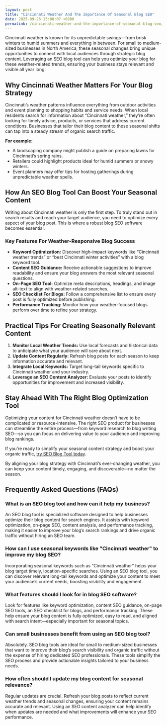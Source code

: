 ```yaml
---
layout: post
title: "Cincinnati Weather And The Importance Of Seasonal Blog SEO"
date: 2025-09-26 13:08:07 +0200
permalink: /cincinnati-weather-and-the-importance-of-seasonal-blog-seo/
---
```

Cincinnati weather is known for its unpredictable swings—from brisk winters to humid summers and everything in between. For small to medium-sized businesses in North America, these seasonal changes bring unique opportunities to connect with local audiences through strategic blog content. Leveraging an SEO blog tool can help you optimize your blog for these weather-related trends, ensuring your business stays relevant and visible all year long.

## Why Cincinnati Weather Matters For Your Blog Strategy

Cincinnati’s weather patterns influence everything from outdoor activities and event planning to shopping habits and service needs. When local residents search for information about “Cincinnati weather,” they’re often looking for timely advice, products, or services that address current conditions. Businesses that tailor their blog content to these seasonal shifts can tap into a steady stream of organic search traffic.

**For example:**
- A landscaping company might publish a guide on preparing lawns for Cincinnati’s spring rains.
- Retailers could highlight products ideal for humid summers or snowy winters.
- Event planners may offer tips for hosting gatherings during unpredictable weather spells.

## How An SEO Blog Tool Can Boost Your Seasonal Content

Writing about Cincinnati weather is only the first step. To truly stand out in search results and reach your target audience, you need to optimize every aspect of your blog post. This is where a robust blog SEO software becomes essential.

### Key Features For Weather-Responsive Blog Success

- **Keyword Optimization:** Discover high-impact keywords like “Cincinnati weather trends” or “best Cincinnati winter activities” with a blog keyword tool.
- **Content SEO Guidance:** Receive actionable suggestions to improve readability and ensure your blog answers the most relevant seasonal questions.
- **On-Page SEO Tool:** Optimize meta descriptions, headings, and image alt-text to align with weather-related searches.
- **SEO Checklist For Blogs:** Follow a comprehensive list to ensure every post is fully optimized before publishing.
- **Performance Tracking:** Monitor how your weather-focused blogs perform over time to refine your strategy.

## Practical Tips For Creating Seasonally Relevant Content

1. **Monitor Local Weather Trends:** Use local forecasts and historical data to anticipate what your audience will care about next.
2. **Update Content Regularly:** Refresh blog posts for each season to keep information accurate and relevant.
3. **Integrate Local Keywords:** Target long-tail keywords specific to Cincinnati weather and your industry.
4. **Leverage an SEO Content Analyzer:** Evaluate your posts to identify opportunities for improvement and increased visibility.

## Stay Ahead With The Right Blog Optimization Tool

Optimizing your content for Cincinnati weather doesn’t have to be complicated or resource-intensive. The right SEO product for businesses can streamline the entire process—from keyword research to blog writing SEO—so you can focus on delivering value to your audience and improving blog rankings.

If you’re ready to simplify your seasonal content strategy and boost your organic traffic, [try SEO Blog Tool today](https://seoblogtool.com/).

By aligning your blog strategy with Cincinnati’s ever-changing weather, you can keep your content timely, engaging, and discoverable—no matter the season.

## Frequently Asked Questions (FAQs)

### What is an SEO blog tool and how can it help my business?

An SEO blog tool is specialized software designed to help businesses optimize their blog content for search engines. It assists with keyword optimization, on-page SEO, content analysis, and performance tracking, making it easier to improve your blog’s search rankings and drive organic traffic without hiring an SEO team.

### How can I use seasonal keywords like "Cincinnati weather" to improve my blog SEO?

Incorporating seasonal keywords such as "Cincinnati weather" helps your blog target timely, location-specific searches. Using an SEO blog tool, you can discover relevant long-tail keywords and optimize your content to meet your audience’s current needs, boosting visibility and engagement.

### What features should I look for in blog SEO software?

Look for features like keyword optimization, content SEO guidance, on-page SEO tools, an SEO checklist for blogs, and performance tracking. These help ensure your blog content is fully optimized, easy to read, and aligned with search intent—especially important for seasonal topics.

### Can small businesses benefit from using an SEO blog tool?

Absolutely. SEO blog tools are ideal for small to medium-sized businesses that want to improve their blog’s search visibility and organic traffic without the expense of hiring dedicated SEO professionals. These tools simplify the SEO process and provide actionable insights tailored to your business needs.

### How often should I update my blog content for seasonal relevance?

Regular updates are crucial. Refresh your blog posts to reflect current weather trends and seasonal changes, ensuring your content remains accurate and relevant. Using an SEO content analyzer can help identify when updates are needed and what improvements will enhance your SEO performance.

<script type="application/ld+json">
{
  "@context": "https://schema.org",
  "@type": "BlogPosting",
  "headline": "Cincinnati Weather And The Importance Of Seasonal Blog SEO",
  "description": "Explore how seasonal Cincinnati weather impacts blog SEO strategies for small to medium-sized businesses, and how an SEO blog tool can help optimize weather-related content to boost organic traffic.",
  "author": {
    "@type": "Person",
    "name": "SEO Blog Tool"
  },
  "publisher": {
    "@type": "Person",
    "name": "SEO Blog Tool"
  },
  "mainEntityOfPage": {
    "@type": "WebPage",
    "@id": "https://seoblogtool.com/blog/cincinnati-weather-seasonal-blog-seo"
  },
  "datePublished": "2024-06-01",
  "dateModified": "2024-06-01",
  "keywords": "SEO blog tool, blog SEO software, keyword optimization, content SEO, on-page SEO tool, blog writing SEO, blog keyword tool, SEO tools for SMBs, SEO checklist for blogs, SEO content analyzer, blog optimization tool, SEO product for businesses, improve blog rankings, Cincinnati weather"
}
</script>

<script type="application/ld+json">
{
  "@context": "https://schema.org",
  "@type": "FAQPage",
  "mainEntity": [
    {
      "@type": "Question",
      "name": "What is an SEO blog tool and how can it help my business?",
      "acceptedAnswer": {
        "@type": "Answer",
        "text": "An SEO blog tool is specialized software designed to help businesses optimize their blog content for search engines. It assists with keyword optimization, on-page SEO, content analysis, and performance tracking, making it easier to improve your blog’s search rankings and drive organic traffic without hiring an SEO team."
      }
    },
    {
      "@type": "Question",
      "name": "How can I use seasonal keywords like \"Cincinnati weather\" to improve my blog SEO?",
      "acceptedAnswer": {
        "@type": "Answer",
        "text": "Incorporating seasonal keywords such as \"Cincinnati weather\" helps your blog target timely, location-specific searches. Using an SEO blog tool, you can discover relevant long-tail keywords and optimize your content to meet your audience’s current needs, boosting visibility and engagement."
      }
    },
    {
      "@type": "Question",
      "name": "What features should I look for in blog SEO software?",
      "acceptedAnswer": {
        "@type": "Answer",
        "text": "Look for features like keyword optimization, content SEO guidance, on-page SEO tools, an SEO checklist for blogs, and performance tracking. These help ensure your blog content is fully optimized, easy to read, and aligned with search intent—especially important for seasonal topics."
      }
    },
    {
      "@type": "Question",
      "name": "Can small businesses benefit from using an SEO blog tool?",
      "acceptedAnswer": {
        "@type": "Answer",
        "text": "Absolutely. SEO blog tools are ideal for small to medium-sized businesses that want to improve their blog’s search visibility and organic traffic without the expense of hiring dedicated SEO professionals. These tools simplify the SEO process and provide actionable insights tailored to your business needs."
      }
    },
    {
      "@type": "Question",
      "name": "How often should I update my blog content for seasonal relevance?",
      "acceptedAnswer": {
        "@type": "Answer",
        "text": "Regular updates are crucial. Refresh your blog posts to reflect current weather trends and seasonal changes, ensuring your content remains accurate and relevant. Using an SEO content analyzer can help identify when updates are needed and what improvements will enhance your SEO performance."
      }
    }
  ]
}
</script>